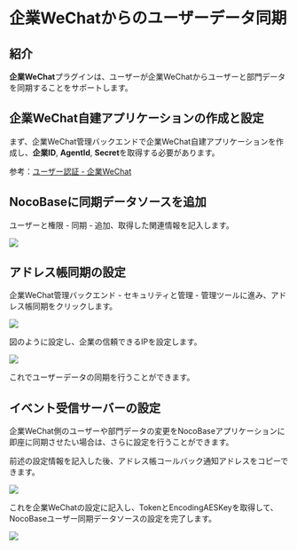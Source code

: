 # 企業WeChatからのユーザーデータ同期

<PluginInfo commercial="true" name="wecom"></PluginInfo>

## 紹介

**企業WeChat**プラグインは、ユーザーが企業WeChatからユーザーと部門データを同期することをサポートします。

## 企業WeChat自建アプリケーションの作成と設定

まず、企業WeChat管理バックエンドで企業WeChat自建アプリケーションを作成し、**企業ID**, **AgentId**, **Secret**を取得する必要があります。

参考：[ユーザー認証 - 企業WeChat](./auth)

## NocoBaseに同期データソースを追加

ユーザーと権限 - 同期 - 追加、取得した関連情報を記入します。

![](https://static-docs.nocobase.com/202412041251867.png)

## アドレス帳同期の設定

企業WeChat管理バックエンド - セキュリティと管理 - 管理ツールに進み、アドレス帳同期をクリックします。

![](https://static-docs.nocobase.com/202412041249958.png)

図のように設定し、企業の信頼できるIPを設定します。

![](https://static-docs.nocobase.com/202412041250776.png)

これでユーザーデータの同期を行うことができます。

## イベント受信サーバーの設定

企業WeChat側のユーザーや部門データの変更をNocoBaseアプリケーションに即座に同期させたい場合は、さらに設定を行うことができます。

前述の設定情報を記入した後、アドレス帳コールバック通知アドレスをコピーできます。

![](https://static-docs.nocobase.com/202412041256547.png)

これを企業WeChatの設定に記入し、TokenとEncodingAESKeyを取得して、NocoBaseユーザー同期データソースの設定を完了します。

![](https://static-docs.nocobase.com/202412041257947.png)
